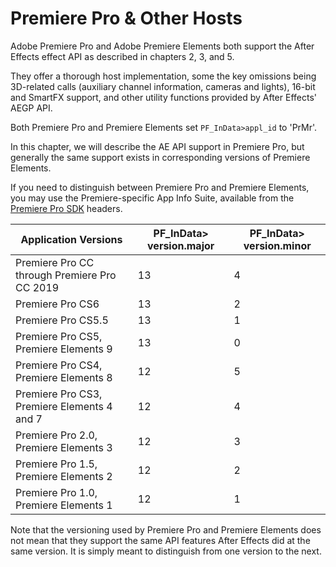 # Premiere Pro & Other Hosts

Adobe Premiere Pro and Adobe Premiere Elements both support the After Effects effect API as described in chapters 2, 3, and 5.

They offer a thorough host implementation, some the key omissions being 3D-related calls (auxiliary channel information, cameras and lights), 16-bit and SmartFX support, and other utility functions provided by After Effects' AEGP API.

Both Premiere Pro and Premiere Elements set `PF_InData>appl_id` to 'PrMr'.

In this chapter, we will describe the AE API support in Premiere Pro, but generally the same support exists in corresponding versions of Premiere Elements.

If you need to distinguish between Premiere Pro and Premiere Elements, you may use the Premiere-specific App Info Suite, available from the [Premiere Pro SDK](http://ppro-plugin-sdk.aenhancers.com) headers.

| Application Versions                     |   PF_InData> version.major |   PF_InData> version.minor |
|----------------------------------------------|--------------------------------|--------------------------------|
| Premiere Pro CC through Premiere Pro CC 2019 |                             13 |                              4 |
| Premiere Pro CS6                             |                             13 |                              2 |
| Premiere Pro CS5.5                           |                             13 |                              1 |
| Premiere Pro CS5, Premiere Elements 9        |                             13 |                              0 |
| Premiere Pro CS4, Premiere Elements 8        |                             12 |                              5 |
| Premiere Pro CS3, Premiere Elements 4 and 7  |                             12 |                              4 |
| Premiere Pro 2.0, Premiere Elements 3        |                             12 |                              3 |
| Premiere Pro 1.5, Premiere Elements 2        |                             12 |                              2 |
| Premiere Pro 1.0, Premiere Elements 1        |                             12 |                              1 |

Note that the versioning used by Premiere Pro and Premiere Elements does not mean that they support the same API features After Effects did at the same version. It is simply meant to distinguish from one version to the next.
